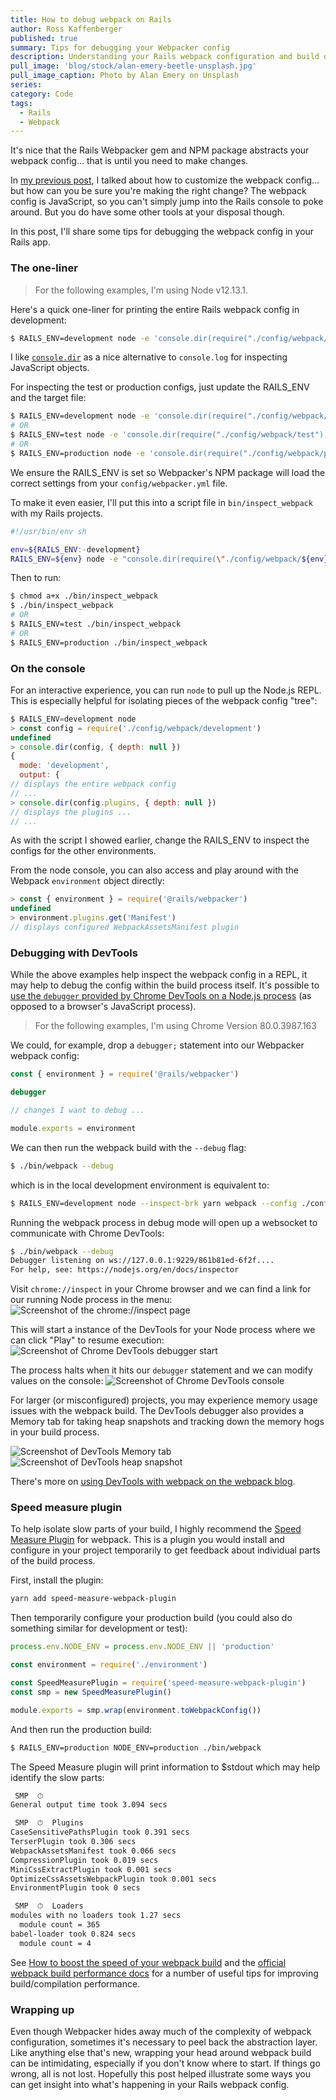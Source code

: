 ```yaml
---
title: How to debug webpack on Rails
author: Ross Kaffenberger
published: true
summary: Tips for debugging your Webpacker config
description: Understanding your Rails webpack configuration and build output can be a little confusing, especially if you're new to either Rails or webpack. This post contains a few tips for debugging your Webpacker setup, some specific to Rails Webpacker, some generally applicable to webpack.
pull_image: 'blog/stock/alan-emery-beetle-unsplash.jpg'
pull_image_caption: Photo by Alan Emery on Unsplash
series:
category: Code
tags:
  - Rails
  - Webpack
---
```


It's nice that the Rails Webpacker gem and NPM package abstracts your webpack config... that is until you need to make changes.

In [my previous post](/blog/how-to-customize-webpack-for-rails-apps.html), I talked about how to customize the webpack config... but how can you be sure you're making the right change? The webpack config is JavaScript, so you can't simply jump into the Rails console to poke around. But you do have some other tools at your disposal though.

In this post, I'll share some tips for debugging the webpack config in your Rails app.

### The one-liner

> For the following examples, I'm using Node v12.13.1.

Here's a quick one-liner for printing the entire Rails webpack config in development:

```sh
$ RAILS_ENV=development node -e 'console.dir(require("./config/webpack/development"), { depth: null })'
```

I like [`console.dir`](https://nodejs.org/api/console.html#console_console_dir_obj_options) as a nice alternative to `console.log` for inspecting JavaScript objects.

For inspecting the test or production configs, just update the RAILS_ENV and the target file:

```sh
$ RAILS_ENV=development node -e 'console.dir(require("./config/webpack/development"), { depth: null })'
# OR
$ RAILS_ENV=test node -e 'console.dir(require("./config/webpack/test"), { depth: null })'
# OR
$ RAILS_ENV=production node -e 'console.dir(require("./config/webpack/production"), { depth: null })'
```

We ensure the RAILS_ENV is set so Webpacker's NPM package will load the correct settings from your `config/webpacker.yml` file.

To make it even easier, I'll put this into a script file in `bin/inspect_webpack` with my Rails projects.

```sh
#!/usr/bin/env sh

env=${RAILS_ENV:-development}
RAILS_ENV=${env} node -e "console.dir(require(\"./config/webpack/${env}\"), { depth: null })"
```
Then to run:
```sh
$ chmod a+x ./bin/inspect_webpack
$ ./bin/inspect_webpack
# OR
$ RAILS_ENV=test ./bin/inspect_webpack
# OR
$ RAILS_ENV=production ./bin/inspect_webpack
```

### On the console

For an interactive experience, you can run `node` to pull up the Node.js REPL. This is especially helpful for isolating pieces of the webpack config "tree":

```javascript
$ RAILS_ENV=development node
> const config = require('./config/webpack/development')
undefined
> console.dir(config, { depth: null })
{
  mode: 'development',
  output: {
// displays the entire webpack config
// ...
> console.dir(config.plugins, { depth: null })
// displays the plugins ...
// ...
```

As with the script I showed earlier, change the RAILS_ENV to inspect the configs for the other environments.

From the node console, you can also access and play around with the Webpack `environment` object directly:

```javascript
> const { environment } = require('@rails/webpacker')
undefined
> environment.plugins.get('Manifest')
// displays configured WebpackAssetsManifest plugin
```

### Debugging with DevTools

While the above examples help inspect the webpack config in a REPL, it may help to debug the config within the build process itself. It's possible to [use the `debugger` provided by Chrome DevTools on a Node.js process](https://medium.com/@paul_irish/debugging-node-js-nightlies-with-chrome-devtools-7c4a1b95ae27) (as opposed to a browser's JavaScript process).

> For the following examples, I'm using Chrome Version 80.0.3987.163

We could, for example, drop a `debugger;` statement into our Webpacker webpack config:

```javascript
const { environment } = require('@rails/webpacker')

debugger

// changes I want to debug ...

module.exports = environment
```

We can then run the webpack build with the `--debug` flag:

```sh
$ ./bin/webpack --debug
```

which is in the local development environment is equivalent to:

```sh
$ RAILS_ENV=development node --inspect-brk yarn webpack --config ./config/webpack/development.js
```

Running the webpack process in debug mode will open up a websocket to communicate with Chrome DevTools:

```sh
$ ./bin/webpack --debug
Debugger listening on ws://127.0.0.1:9229/861b81ed-6f2f....
For help, see: https://nodejs.org/en/docs/inspector
```

Visit `chrome://inspect` in your Chrome browser and we can find a link for our running Node process in the menu:
![Screenshot of the chrome://inspect page](blog/webpack/chrome-inspect-main.png)

This will start a instance of the DevTools for your Node process where we can click "Play" to resume execution:
![Screenshot of Chrome DevTools debugger start](blog/webpack/chrome-inspect-webpack-debug-1.png)

The process halts when it hits our `debugger` statement and we can modify values on the console:
![Screenshot of Chrome DevTools console](blog/webpack/chrome-inspect-webpack-debug-2.png)

For larger (or misconfigured) projects, you may experience memory usage issues with the webpack build. The DevTools debugger also provides a Memory tab for taking heap snapshots and tracking down the memory hogs in your build process.

![Screenshot of DevTools Memory tab](blog/webpack/chrome-inpsect-memory-tab.png)
![Screenshot of DevTools heap snapshot](blog/webpack/chrome-inspect-heap-snapshot.png)

There's more on [using DevTools with webpack on the webpack blog](https://medium.com/webpack/webpack-bits-learn-and-debug-webpack-with-chrome-dev-tools-da1c5b19554).

### Speed measure plugin

To help isolate slow parts of your build, I highly recommend the [Speed Measure Plugin](https://github.com/stephencookdev/speed-measure-webpack-plugin#readme) for webpack. This is a plugin you would install and configure in your project temporarily to get feedback about individual parts of the build process.

First, install the plugin:

```sh
yarn add speed-measure-webpack-plugin
```

Then temporarily configure your production build (you could also do something similar for development or test):

```javascript
process.env.NODE_ENV = process.env.NODE_ENV || 'production'

const environment = require('./environment')

const SpeedMeasurePlugin = require('speed-measure-webpack-plugin')
const smp = new SpeedMeasurePlugin()

module.exports = smp.wrap(environment.toWebpackConfig())
```

And then run the production build:

```sh
$ RAILS_ENV=production NODE_ENV=production ./bin/webpack
```

The Speed Measure plugin will print information to $stdout which may help identify the slow parts:

```sh
 SMP  ⏱
General output time took 3.094 secs

 SMP  ⏱  Plugins
CaseSensitivePathsPlugin took 0.391 secs
TerserPlugin took 0.306 secs
WebpackAssetsManifest took 0.066 secs
CompressionPlugin took 0.019 secs
MiniCssExtractPlugin took 0.001 secs
OptimizeCssAssetsWebpackPlugin took 0.001 secs
EnvironmentPlugin took 0 secs

 SMP  ⏱  Loaders
modules with no loaders took 1.27 secs
  module count = 365
babel-loader took 0.824 secs
  module count = 4
```

See [How to boost the speed of your webpack build](https://dev.to/slashgear_/how-to-boost-the-speed-of-your-webpack-build-16h0) and the [official webpack build performance docs](https://webpack.js.org/guides/build-performance/) for a number of useful tips for improving build/compilation performance.

### Wrapping up

Even though Webpacker hides away much of the complexity of webpack configuration, sometimes it's necessary to peel back the abstraction layer. Like anything else that's new, wrapping your head around webpack build can be intimidating, especially if you don't know where to start. If things go wrong, all is not lost. Hopefully this post helped illustrate some ways you can get insight into what's happening in your Rails webpack config.
